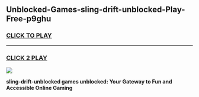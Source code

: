 
## Unblocked-Games-sling-drift-unblocked-Play-Free-p9ghu
<h3>
<a href="https://premium76.site?title=sling-drift-unblocked&ref=23A">CLICK TO PLAY</a></h3>
<hr>

<h3>
<a href="https://premium76.site?title=sling-drift-unblocked&ref=23A">CLICK 2 PLAY</a>
  
</h3>

<a href="https://premium76.site?title=sling-drift-unblocked&ref=23A"><img src="https://clearcache.store/games.png"></a>


**sling-drift-unblocked games unblocked: Your Gateway to Fun and Accessible Online Gaming**
